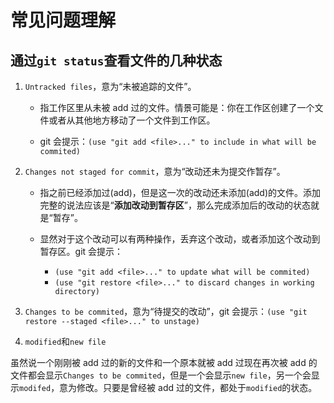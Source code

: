 # 常见问题理解

## 通过`git status`查看文件的几种状态

1. `Untracked files`，意为“未被追踪的文件”。

   - 指工作区里从未被 add 过的文件。情景可能是：你在工作区创建了一个文件或者从其他地方移动了一个文件到工作区。

   - git 会提示：`(use "git add <file>..." to include in what will be commited)`

2. `Changes not staged for commit`，意为“改动还未为提交作暂存”。

   - 指之前已经添加过(add)，但是这一次的改动还未添加(add)的文件。添加完整的说法应该是“**添加改动到暂存区**”，那么完成添加后的改动的状态就是“暂存”。

   - 显然对于这个改动可以有两种操作，丢弃这个改动，或者添加这个改动到暂存区。git 会提示：
     - `(use "git add <file>..." to update what will be commited)`
     - `(use "git restore <file>..." to discard changes in working directory)`

3. `Changes to be commited`，意为“待提交的改动”，git 会提示：`(use "git restore --staged <file>..." to unstage)`

4. `modified`和`new file`

虽然说一个刚刚被 add 过的新的文件和一个原本就被 add 过现在再次被 add 的文件都会显示`Changes to be commited`，但是一个会显示`new file`，另一个会显示`modifed`，意为修改。只要是曾经被 add 过的文件，都处于`modified`的状态。
